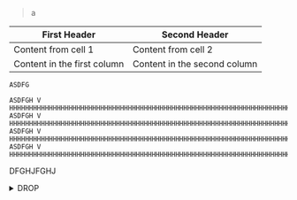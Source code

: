 > a




First Header | Second Header
-----------  | --
Content from cell 1 | Content from cell 2
Content in the first column | Content in the second column

```ASDFG```

```
ASDFGH V HHHHHHHHHHHHHHHHHHHHHHHHHHHHHHHHHHHHHHHHHHHHHHHHHHHHHHHHHHHHHHHHHHHHHHHHHHHHHHHHHHHHHHHHHH
ASDFGH V HHHHHHHHHHHHHHHHHHHHHHHHHHHHHHHHHHHHHHHHHHHHHHHHHHHHHHHHHHHHHHHHHHHHHHHHHHHHHHHHHHHHHHHHHH
ASDFGH V HHHHHHHHHHHHHHHHHHHHHHHHHHHHHHHHHHHHHHHHHHHHHHHHHHHHHHHHHHHHHHHHHHHHHHHHHHHHHHHHHHHHHHHHHH
ASDFGH V HHHHHHHHHHHHHHHHHHHHHHHHHHHHHHHHHHHHHHHHHHHHHHHHHHHHHHHHHHHHHHHHHHHHHHHHHHHHHHHHHHHHHHHHHH
```

DFGHJFGHJ


<details>
  <summary>DROP</summary>

  #### FGHJGGIGGKHJ

</details>
